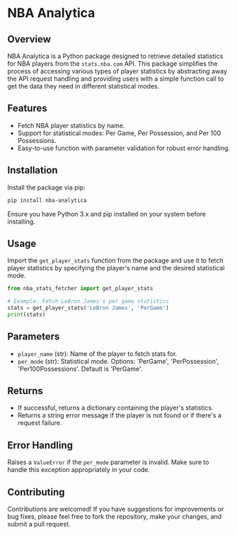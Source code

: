 # NBA Analytica

## Overview
NBA Analytica is a Python package designed to retrieve detailed statistics for NBA players from the `stats.nba.com` API. This package simplifies the process of accessing various types of player statistics by abstracting away the API request handling and providing users with a simple function call to get the data they need in different statistical modes.

## Features
- Fetch NBA player statistics by name.
- Support for statistical modes: Per Game, Per Possession, and Per 100 Possessions.
- Easy-to-use function with parameter validation for robust error handling.

## Installation

Install the package via pip:

```bash
pip install nba-analytica
```
Ensure you have Python 3.x and pip installed on your system before installing.

## Usage
Import the `get_player_stats` function from the package and use it to fetch player statistics by specifying the player's name and the desired statistical mode.

```python
from nba_stats_fetcher import get_player_stats

# Example: Fetch LeBron James's per game statistics
stats = get_player_stats('LeBron James', 'PerGame')
print(stats)
```
## Parameters
- `player_name` (str): Name of the player to fetch stats for.
- `per_mode` (str): Statistical mode. Options: 'PerGame', 'PerPossession', 'Per100Possessions'. Default is 'PerGame'.

## Returns
- If successful, returns a dictionary containing the player's statistics.
- Returns a string error message if the player is not found or if there's a request failure.

## Error Handling
Raises a `ValueError` if the `per_mode` parameter is invalid. Make sure to handle this exception appropriately in your code.

## Contributing
Contributions are welcomed! If you have suggestions for improvements or bug fixes, please feel free to fork the repository, make your changes, and submit a pull request.
